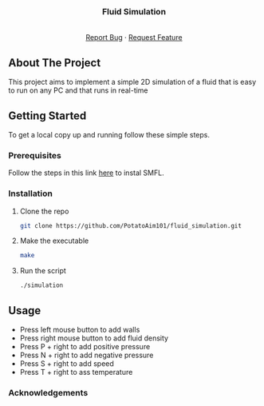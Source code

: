 <!-- PROJECT SHIELDS -->
<!--
*** I'm using markdown "reference style" links for readability.
*** Reference links are enclosed in brackets [ ] instead of parentheses ( ).
*** See the bottom of this document for the declaration of the reference variables
*** for contributors-url, forks-url, etc. This is an optional, concise syntax you may use.
*** https://www.markdownguide.org/basic-syntax/#reference-style-links
-->

<!-- PROJECT LOGO -->
<br />
<p align="center">
  <a href="https://github.com/PotatoAim101/fluid_simulation">
  </a>

  <h3 align="center">Fluid Simulation</h3>

  <p align="center">
    <br />
    <a href="https://github.com/Gvanderl/RetweetPrediction/issues">Report Bug</a>
    ·
    <a href="https://github.com/Gvanderl/RetweetPrediction/issues">Request Feature</a>
  </p>
</p>

<!-- ABOUT THE PROJECT -->
## About The Project

This project aims to implement a simple 2D simulation of a fluid that is easy to run on any PC
and that runs in real-time

## Getting Started

To get a local copy up and running follow these simple steps.

### Prerequisites

Follow the steps in this link [here](https://www.sfml-dev.org/tutorials/2.5/start-linux-fr.php) to instal SMFL.

### Installation

1. Clone the repo
   ```sh
   git clone https://github.com/PotatoAim101/fluid_simulation.git
   ```
2. Make the executable
   ```sh
   make
   ```

3. Run the script
   ```sh
   ./simulation
   ```
## Usage

- Press left mouse button to add walls
- Press right mouse button to add fluid density
- Press P + right to add positive pressure
- Press N + right to add negative pressure
- Press S + right to add speed
- Press T + right to ass temperature

### Acknowledgements
